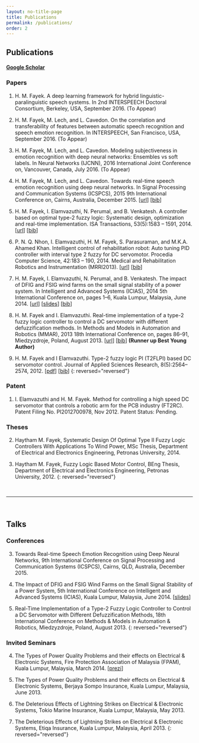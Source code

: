 ```yaml
---
layout: no-title-page
title: Publications
permalink: /publications/
order: 2
---
```


## Publications


#### [Google Scholar](https://scholar.google.com/citations?user=l5T9RtcAAAAJ&hl=en&authuser=1)


### Papers

1. H. M. Fayek. A deep learning framework for hybrid linguistic-paralinguistic speech systems. In 2nd INTERSPEECH Doctoral Consortium, Berkeley, USA, September 2016. (To Appear)

1. H. M. Fayek, M. Lech, and L. Cavedon. On the correlation and transferability of features between automatic speech recognition and speech emotion recognition. In INTERSPEECH, San Francisco, USA, September 2016. (To Appear)

1. H. M. Fayek, M. Lech, and L. Cavedon. Modeling subjectiveness in emotion recognition with deep neural networks: Ensembles vs soft labels. In Neural Networks (IJCNN), 2016 International Joint Conference on, Vancouver, Canada, July 2016. (To Appear)

1. H. M. Fayek, M. Lech, and L. Cavedon. Towards real-time speech emotion recognition using deep neural networks. In Signal Processing and Communication Systems (ICSPCS), 2015 9th International Conference on, Cairns, Australia, December 2015. [[url](http://ieeexplore.ieee.org/xpl/login.jsp?tp=&arnumber=7391796&url=http%3A%2F%2Fieeexplore.ieee.org%2Fxpls%2Fabs_all.jsp%3Farnumber%3D7391796)] [[bib](../assets/bibtex/icspcs.bib)]

1. H. M. Fayek, I. Elamvazuthi, N. Perumal, and B. Venkatesh. A controller based on optimal type-2 fuzzy logic: Systematic design, optimization and real-time implementation. ISA Transactions, 53(5):1583 – 1591, 2014. [[url](http://www.sciencedirect.com/science/article/pii/S0019057814001219)] [[bib](../assets/bibtex/isa.bib)]

1. P. N. Q. Nhon, I. Elamvazuthi, H. M. Fayek, S. Parasuraman, and M.K.A. Ahamed Khan. Intelligent control of rehabilitation robot: Auto tuning PID controller with interval type 2 fuzzy for DC servomotor. Procedia Computer Science, 42:183 – 190, 2014. Medical and Rehabilitation Robotics and Instrumentation (MRRI2013). [[url](http://www.sciencedirect.com/science/article/pii/S1877050914014884)] [[bib](../assets/bibtex/pcs.bib)]

1. H. M. Fayek, I. Elamvazuthi, N. Perumal, and B. Venkatesh. The impact of DFIG and FSIG wind farms on the small signal stability of a power system. In Intelligent and Advanced Systems (ICIAS), 2014 5th International Conference on, pages 1–6, Kuala Lumpur, Malaysia, June 2014. [[url](http://ieeexplore.ieee.org/xpl/articleDetails.jsp?arnumber=6869505&refinements%3D4229336421%26filter%3DAND%28p_IS_Number%3A6869438%29)] [[slides](../assets/presentations/Fayek_icias.pdf)] [[bib](../assets/bibtex/icias.bib)]

1. H. M. Fayek and I. Elamvazuthi. Real-time implementation of a type-2 fuzzy logic controller to control a DC servomotor with different defuzzification methods. In Methods and Models in Automation and Robotics (MMAR), 2013 18th International Conference on, pages 86–91, Miedzyzdroje, Poland, August 2013. [[url](http://ieeexplore.ieee.org/xpl/articleDetails.jsp?arnumber=6669886)] [[bib](../assets/bibtex/mmar.bib)] **(Runner up Best Young Author)**

1. H. M. Fayek and I Elamvazuthi. Type-2 fuzzy logic PI (T2FLPI) based DC servomotor control. Journal of Applied Sciences Research, 8(5):2564–2574, 2012. [[pdf](http://www.aensiweb.com/old/jasr/jasr/2012/2564-2574.pdf)] [[bib](../assets/bibtex/jasr.bib)]
{: reversed="reversed"}

### Patent

1. I. Elamvazuthi and H. M. Fayek. Method for controlling a high speed DC servomotor that controls a robotic arm for the PCB industry (FT2RC). Patent Filing No. PI2012700978, Nov 2012. Patent Status: Pending.


### Theses

2. Haytham M. Fayek, Systematic Design Of Optimal Type II Fuzzy Logic Controllers With Applications To Wind Power, MSc Thesis, Department of Electrical and Electronics Engineering, Petronas University, 2014.

1. Haytham M. Fayek, Fuzzy Logic Based Motor Control, BEng Thesis, Department of Electrical and Electronics Engineering, Petronas University, 2012.
{: reversed="reversed"}

<br/>

---

<br/>

## Talks


### Conferences

3. Towards Real-time Speech Emotion Recognition using Deep Neural Networks, 9th International Conference on Signal Processing and Communication Systems (ICSPCS), Cairns, QLD, Australia, December 2015.

2. The Impact of DFIG and FSIG Wind Farms on the Small Signal Stability of a Power System, 5th International Conference on Intelligent and Advanced Systems (ICIAS), Kuala Lumpur, Malaysia, June 2014. [[slides](../assets/presentations/Fayek_icias.pdf)]

1. Real-Time Implementation of a Type-2 Fuzzy Logic Controller to Control a DC Servomotor with Different Defuzzification Methods, 18th International Conference on Methods & Models in Automation & Robotics, Miedzyzdroje, Poland, August 2013.
{: reversed="reversed"}

### Invited Seminars

4. The Types of Power Quality Problems and their effects on Electrical & Electronic Systems, Fire Protection Association of Malaysia (FPAM), Kuala Lumpur, Malaysia, March 2014. [[prezi](http://prezi.com/raofccgdehyl/?utm_campaign=share&utm_medium=copy&rc=ex0sharecvc)]

3. The Types of Power Quality Problems and their effects on Electrical & Electronic Systems, Berjaya Sompo Insurance, Kuala Lumpur, Malaysia, June 2013.

2. The Deleterious Effects of Lightning Strikes on Electrical & Electronic Systems, Tokio Marine Insurance, Kuala Lumpur, Malaysia, May 2013.

1. The Deleterious Effects of Lightning Strikes on Electrical & Electronic Systems, Etiqa Insurance, Kuala Lumpur, Malaysia, April 2013.
{: reversed="reversed"}
